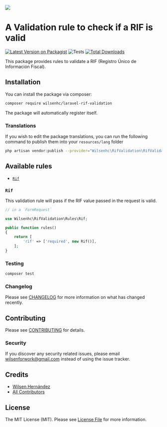![](https://banners.beyondco.de/Laravel%20RIF%20Validation.png?theme=light&packageManager=composer+require&packageName=wilsenhc%2Flaravel-rif-validation&pattern=circuitBoard&style=style_1&description=&md=1&showWatermark=0&fontSize=100px&images=https%3A%2F%2Flaravel.com%2Fimg%2Flogomark.min.svg)

# A Validation rule to check if a RIF is valid

[![Latest Version on Packagist](https://img.shields.io/packagist/v/wilsenhc/laravel-rif-validation.svg?style=flat-square)](https://packagist.org/packages/wilsenhc/laravel-rif-validation)
![Tests](https://github.com/wilsenhc/laravel-rif-validation/actions/workflows/run-tests.yml/badge.svg)
[![Total Downloads](https://img.shields.io/packagist/dt/wilsenhc/laravel-rif-validation.svg?style=flat-square)](https://packagist.org/packages/wilsenhc/laravel-rif-validation)

This package provides rules to validate a RIF (Registro Único de Información Fiscal).

## Installation

You can install the package via composer:

```bash
composer require wilsenhc/laravel-rif-validation
```

The package will automatically register itself.

### Translations

If you wish to edit the package translations, you can run the following command to publish them into your `resources/lang` folder

```bash
php artisan vendor:publish --provider="Wilsenhc\RifValidation\RifValidationServiceProvider"
```

## Available rules

- [`Rif`](#rif)

### `Rif`

This validation rule will pass if the RIF value passed in the request is valid.

```php
// in a `FormRequest`

use Wilsenhc\RifValidation\Rules\Rif;

public function rules()
{
    return [
        'rif' => ['required', new Rif()],
    ];
}
```

### Testing

``` bash
composer test
```

### Changelog

Please see [CHANGELOG](CHANGELOG.md) for more information on what has changed recently.

## Contributing

Please see [CONTRIBUTING](.github/CONTRIBUTING.md) for details.

### Security

If you discover any security related issues, please email wilsenforwork@gmail.com instead of using the issue tracker.

## Credits

- [Wilsen Hernández](https://github.com/wilsenhc)
- [All Contributors](../../contributors)

## License

The MIT License (MIT). Please see [License File](LICENSE.md) for more information.
